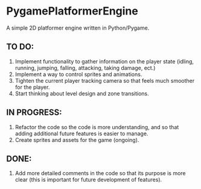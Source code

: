 # PygamePlatformerEngine
A simple 2D platformer engine written in Python/Pygame.

## TO DO:
1. Implement functionality to gather information on the player state (idling, running, jumping, falling, attacking, taking damage, ect.)
2. Implement a way to control sprites and animations.
3. Tighten the current player tracking camera so that feels much smoother for the player.
4. Start thinking about level design and zone transitions.

## IN PROGRESS:
1. Refactor the code so the code is more understanding, and so that adding additional future features is easier to manage.
2. Create sprites and assets for the game (ongoing).

## DONE:
1. Add more detailed comments in the code so that its purpose is more clear (this is important for future development of features).
